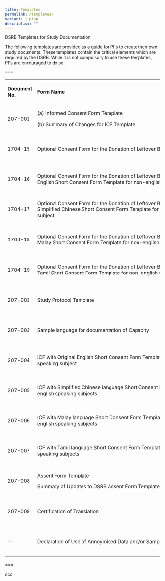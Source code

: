 ```yaml
---
title: Templates
permalink: /templates/
variant: tiptap
description: ""
---
```

<p>DSRB Templates for Study Documentation</p>
<p>The following templates are provided as a guide for PI's to create their
own study documents. These templates contain the critical elements which
are required by the DSRB. While it is not compulsory to use these templates,
PI's are encouraged to do so.</p>
<p></p>
<p>===</p>
<p></p>
<table style="minWidth: 75px">
<colgroup>
<col>
<col>
<col>
</colgroup>
<tbody>
<tr>
<td rowspan="1" colspan="1">
<p><strong>Document No.</strong>
</p>
</td>
<td rowspan="1" colspan="1">
<p><strong>Form Name</strong>
</p>
</td>
<td rowspan="1" colspan="1">
<p><strong>Effective Version</strong>
</p>
</td>
</tr>
<tr>
<td rowspan="1" colspan="1">
<p>207-001</p>
</td>
<td rowspan="1" colspan="1">
<p>(a) Informed Consent Form Template&nbsp;&nbsp;&nbsp;&nbsp;</p>
<p>(b) Summary of Changes for ICF Template<em>&nbsp;&nbsp;&nbsp;&nbsp;</em>
</p>
</td>
<td rowspan="1" colspan="1">
<p>Ver 13, dated 31 Jan&nbsp;22</p>
</td>
</tr>
<tr>
<td rowspan="1" colspan="1">
<p>1704-15</p>
</td>
<td rowspan="1" colspan="1">
<p>Optional Consent Form for the Donation of Leftover Biological Samples&nbsp;</p>
</td>
<td rowspan="1" colspan="1">
<p>Ver 2.0, dated 26 Nov 21</p>
</td>
</tr>
<tr>
<td rowspan="1" colspan="1">
<p>1704-16</p>
</td>
<td rowspan="1" colspan="1">
<p>Optional Consent Form for the Donation of Leftover Biological Samples
with English Short Consent Form Template for non-english speaking subject&nbsp;</p>
</td>
<td rowspan="1" colspan="1">
<p>Ver 2.0, dated 26 Nov 21</p>
</td>
</tr>
<tr>
<td rowspan="1" colspan="1">
<p>1704-17</p>
</td>
<td rowspan="1" colspan="1">
<p>Optional Consent Form for the Donation of Leftover Biological Samples
with Simplified Chinese Short Consent Form Template for non-english speaking
subject&nbsp;</p>
</td>
<td rowspan="1" colspan="1">
<p>Ver 2.0, dated 26 Nov 21</p>
</td>
</tr>
<tr>
<td rowspan="1" colspan="1">
<p>1704-18</p>
</td>
<td rowspan="1" colspan="1">
<p>Optional Consent Form for the Donation of Leftover Biological Samples
with Malay Short Consent Form Template for non-english speaking subject&nbsp;</p>
</td>
<td rowspan="1" colspan="1">
<p>Ver 2.0, dated 26 Nov 21</p>
</td>
</tr>
<tr>
<td rowspan="1" colspan="1">
<p>1704-19</p>
</td>
<td rowspan="1" colspan="1">
<p>Optional Consent Form for the Donation of Leftover Biological Samples
with Tamil Short Consent Form Template for non-english speaking subject&nbsp;</p>
</td>
<td rowspan="1" colspan="1">
<p>Ver 2.0, dated 26 Nov 21</p>
</td>
</tr>
<tr>
<td rowspan="1" colspan="1">
<p>207-002</p>
</td>
<td rowspan="1" colspan="1">
<p>Study&nbsp;Protocol&nbsp;Template</p>
</td>
<td rowspan="1" colspan="1">
<p>Ver 3, dated 1 Jun 09</p>
</td>
</tr>
<tr>
<td rowspan="1" colspan="1">
<p>207-003</p>
</td>
<td rowspan="1" colspan="1">
<p>Sample&nbsp;language&nbsp;for&nbsp;documentation&nbsp;of&nbsp;Capacity&nbsp;</p>
</td>
<td rowspan="1" colspan="1">
<p>Ver 1, dated 1 Aug 06</p>
</td>
</tr>
<tr>
<td rowspan="1" colspan="1">
<p>207-004</p>
</td>
<td rowspan="1" colspan="1">
<p>ICF with Original English Short Consent Form Template for non-english
speaking subject</p>
</td>
<td rowspan="1" colspan="1">
<p>Ver 10, dated&nbsp;30 Nov 18</p>
</td>
</tr>
<tr>
<td rowspan="1" colspan="1">
<p>207-005</p>
</td>
<td rowspan="1" colspan="1">
<p>ICF&nbsp;with&nbsp;Simplified&nbsp;Chinese&nbsp;language&nbsp;Short&nbsp;Consent&nbsp;Form&nbsp;Template&nbsp;for&nbsp;non-english&nbsp;speaking&nbsp;subjects&nbsp;</p>
</td>
<td rowspan="1" colspan="1">
<p>Ver 10, dated&nbsp;30 Nov 18</p>
</td>
</tr>
<tr>
<td rowspan="1" colspan="1">
<p>207-006</p>
</td>
<td rowspan="1" colspan="1">
<p>ICF&nbsp;with&nbsp;Malay&nbsp;language&nbsp;Short&nbsp;Consent&nbsp;Form&nbsp;Template&nbsp;for&nbsp;non-english&nbsp;speaking&nbsp;subjects&nbsp;&nbsp;</p>
</td>
<td rowspan="1" colspan="1">
<p>Ver 10, dated&nbsp;30 Nov 18</p>
</td>
</tr>
<tr>
<td rowspan="1" colspan="1">
<p>207-007</p>
</td>
<td rowspan="1" colspan="1">
<p>ICF with Tamil language Short Consent Form Template for non-english speaking
subjects</p>
</td>
<td rowspan="1" colspan="1">
<p>Ver 10, dated&nbsp;30 Nov 18</p>
</td>
</tr>
<tr>
<td rowspan="1" colspan="1">
<p>207-008</p>
</td>
<td rowspan="1" colspan="1">
<p>Assent Form&nbsp;Template&nbsp;</p>
<p>Summary of Updates to DSRB Assent Form Template&nbsp;</p>
</td>
<td rowspan="1" colspan="1">
<p>Ver 2, dated 14 Feb 22</p>
</td>
</tr>
<tr>
<td rowspan="1" colspan="1">
<p>207-009</p>
</td>
<td rowspan="1" colspan="1">
<p>Certification&nbsp;of&nbsp;Translation</p>
</td>
<td rowspan="1" colspan="1">
<p>Ver 1, dated 13 Aug 12</p>
</td>
</tr>
<tr>
<td rowspan="1" colspan="1">
<p>--</p>
</td>
<td rowspan="1" colspan="1">
<p>Declaration of Use of Annoymised Data and/or Samples for Research</p>
</td>
<td rowspan="1" colspan="1">
<p>Ver 1, dated 18 Aug 23</p>
</td>
</tr>
</tbody>
</table>
<p></p>
<p>===</p>
<p>ccc</p>